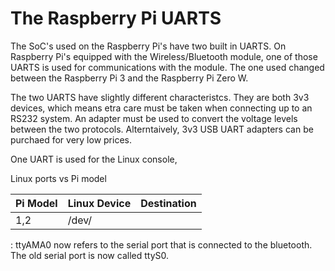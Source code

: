 # The Raspberry Pi UARTS

The SoC's used on the Raspberry Pi's have two built in UARTS. On Raspberry Pi's equipped with the Wireless/Bluetooth module, one of those UARTS is used for communications with the module. The one used changed between the Raspberry Pi 3 and the Raspberry Pi Zero W. 

The two UARTS have slightly different characteristcs. They are both 3v3 devices, which means etra care must be taken when connecting up to an RS232 system. An adapter must be used to convert the voltage levels between the two protocols. Alterntaively, 3v3 USB UART adapters can be purchaed for very low prices. 

One UART is used for the Linux console, 

Linux ports vs Pi model

| Pi Model | Linux Device | Destination |
| - | - | - |
| 1,2 | /dev/


: ttyAMA0 now refers to the serial port that is connected to the bluetooth. The old serial port is now called ttyS0.
